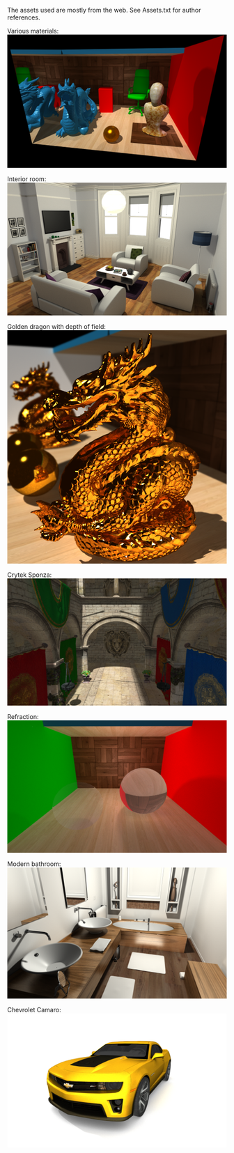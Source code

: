 
The assets used are mostly from the web. See Assets.txt for author references.


Various materials:
![Alt text](DragonScene.png?raw=true "DragonScene")  

Interior room:
![Alt text](InteriorRoom.png?raw=true "InteriorRoom")  

Golden dragon with depth of field:
![Alt text](GoldenDragon.png?raw=true "GoldenDragon")  

Crytek Sponza:
![Alt text](Sponza.png?raw=true "Sponza") 

Refraction:
![Alt text](Transparent_Refractive.png?raw=true "Transparent_Refractive")  

Modern bathroom:
![Alt text](Bathroom.png?raw=true "Modern bathroom")  

Chevrolet Camaro:
![Alt text](Camaro.png?raw=true "Camaro")  